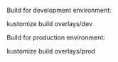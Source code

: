 Build for development environment:

kustomize build overlays/dev


Build for production environment:

kustomize build overlays/prod